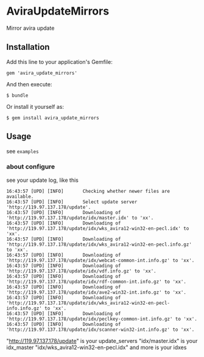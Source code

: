 # AviraUpdateMirrors

Mirror avira update

## Installation

Add this line to your application's Gemfile:

    gem 'avira_update_mirrors'

And then execute:

    $ bundle

Or install it yourself as:

    $ gem install avira_update_mirrors

## Usage

see `examples`

### about configure

see your update log, like this

    16:43:57 [UPD] [INFO]       Checking whether newer files are available.
    16:43:57 [UPD] [INFO]       Select update server 'http://119.97.137.178/update'.
    16:43:57 [UPD] [INFO]       Downloading of 'http://119.97.137.178/update/idx/master.idx' to 'xx'.
    16:43:57 [UPD] [INFO]       Downloading of 'http://119.97.137.178/update/idx/wks_avira12-win32-en-pecl.idx' to 'xx'.
    16:43:57 [UPD] [INFO]       Downloading of 'http://119.97.137.178/update/idx/wks_avira12-win32-en-pecl.info.gz' to 'xx'.
    16:43:57 [UPD] [INFO]       Downloading of 'http://119.97.137.178/update/idx/webcat-common-int.info.gz' to 'xx'.
    16:43:57 [UPD] [INFO]       Downloading of 'http://119.97.137.178/update/idx/vdf.info.gz' to 'xx'.
    16:43:57 [UPD] [INFO]       Downloading of 'http://119.97.137.178/update/idx/rdf-common-int.info.gz' to 'xx'.
    16:43:57 [UPD] [INFO]       Downloading of 'http://119.97.137.178/update/idx/ave2-win32-int.info.gz' to 'xx'.
    16:43:57 [UPD] [INFO]       Downloading of 'http://119.97.137.178/update/idx/wks_avira12-win32-en-pecl-info.info.gz' to 'xx'.
    16:43:57 [UPD] [INFO]       Downloading of 'http://119.97.137.178/update/idx/peclkey-common-int.info.gz' to 'xx'.
    16:43:57 [UPD] [INFO]       Downloading of 'http://119.97.137.178/update/idx/scanner-win32-int.info.gz' to 'xx'.

"http://119.97.137.178/update" is your update_servers
"idx/master.idx" is your idx_master
"idx/wks_avira12-win32-en-pecl.idx" and more is your idxes
